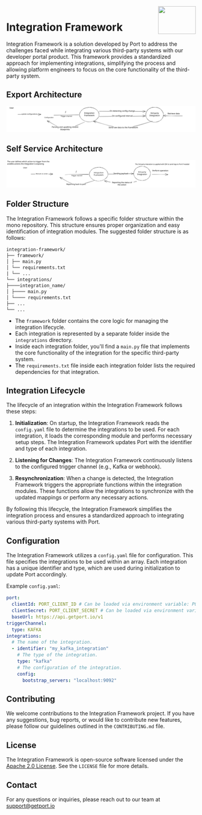 <img align="right" width="100" height="74" src="https://user-images.githubusercontent.com/8277210/183290025-d7b24277-dfb4-4ce1-bece-7fe0ecd5efd4.svg" />

# Integration Framework

Integration Framework is a solution developed by Port to address the challenges faced while integrating various third-party systems with our developer portal product. This framework provides a standardized approach for implementing integrations, simplifying the process and allowing platform engineers to focus on the core functionality of the third-party system.

## Export Architecture
![image](./assets/IntegrationFrameworkExportArchitecture.svg)

## Self Service Architecture
![image](./assets/IntegrationFrameworkSelfServiceArchitecture.svg)

## Folder Structure
The Integration Framework follows a specific folder structure within the mono repository. This structure ensures proper organization and easy identification of integration modules. The suggested folder structure is as follows:

```
integration-framework/
├── framework/
│ ├── main.py
│ └── requirements.txt
| └── ...
└── integrations/
├────integration_name/
│ ├──── main.py
│ └──── requirements.txt
├── ...
└── ...
```

- The `framework` folder contains the core logic for managing the integration lifecycle.
- Each integration is represented by a separate folder inside the `integrations` directory.
- Inside each integration folder, you'll find a `main.py` file that implements the core functionality of the integration for the specific third-party system.
- The `requirements.txt` file inside each integration folder lists the required dependencies for that integration.

## Integration Lifecycle
The lifecycle of an integration within the Integration Framework follows these steps:

1. **Initialization**: On startup, the Integration Framework reads the `config.yaml` file to determine the integrations to be used. For each integration, it loads the corresponding module and performs necessary setup steps. The Integration Framework updates Port with the identifier and type of each integration.

2. **Listening for Changes**: The Integration Framework continuously listens to the configured trigger channel (e.g., Kafka or webhook).

3. **Resynchronization**: When a change is detected, the Integration Framework triggers the appropriate functions within the integration modules. These functions allow the integrations to synchronize with the updated mappings or perform any necessary actions.

By following this lifecycle, the Integration Framework simplifies the integration process and ensures a standardized approach to integrating various third-party systems with Port.

## Configuration
The Integration Framework utilizes a `config.yaml` file for configuration. This file specifies the integrations to be used within an array. Each integration has a unique identifier and type, which are used during initialization to update Port accordingly.

Example `config.yaml`:
```yaml
port:
  clientId: PORT_CLIENT_ID # Can be loaded via environment variable: PORT_CLIENT_ID
  clientSecret: PORT_CLIENT_SECRET # Can be loaded via environment variable: PORT_CLIENT_SECRET
  baseUrl: https://api.getport.io/v1
triggerChannel: 
  type: KAFKA
integrations:
  # The name of the integration.
  - identifier: "my_kafka_integration"
    # The type of the integration.
    type: "kafka"
    # The configuration of the integration.
    config:
      bootstrap_servers: "localhost:9092"
```

## Contributing
We welcome contributions to the Integration Framework project. If you have any suggestions, bug reports, or would like to contribute new features, please follow our guidelines outlined in the `CONTRIBUTING.md` file.

## License
The Integration Framework is open-source software licensed under the [Apache 2.0 License](https://www.apache.org/licenses/LICENSE-2.0). See the `LICENSE` file for more details.

## Contact
For any questions or inquiries, please reach out to our team at support@getport.io